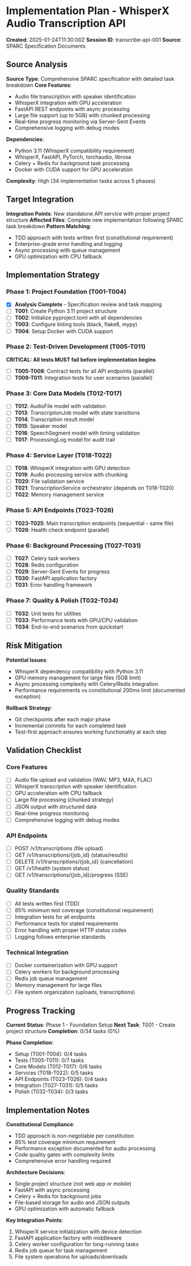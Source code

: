 # Implementation Plan - WhisperX Audio Transcription API
**Created**: 2025-01-24T11:30:00Z
**Session ID**: transcribe-api-001
**Source**: SPARC Specification Documents

## Source Analysis

**Source Type**: Comprehensive SPARC specification with detailed task breakdown
**Core Features**:
- Audio file transcription with speaker identification
- WhisperX integration with GPU acceleration
- FastAPI REST endpoints with async processing
- Large file support (up to 5GB) with chunked processing
- Real-time progress monitoring via Server-Sent Events
- Comprehensive logging with debug modes

**Dependencies**:
- Python 3.11 (WhisperX compatibility requirement)
- WhisperX, FastAPI, PyTorch, torchaudio, librosa
- Celery + Redis for background task processing
- Docker with CUDA support for GPU acceleration

**Complexity**: High (34 implementation tasks across 5 phases)

## Target Integration

**Integration Points**: New standalone API service with proper project structure
**Affected Files**: Complete new implementation following SPARC task breakdown
**Pattern Matching**:
- TDD approach with tests written first (constitutional requirement)
- Enterprise-grade error handling and logging
- Async processing with queue management
- GPU optimization with CPU fallback

## Implementation Strategy

### Phase 1: Project Foundation (T001-T004)
- [x] **Analysis Complete** - Specification review and task mapping
- [ ] **T001**: Create Python 3.11 project structure
- [ ] **T002**: Initialize pyproject.toml with all dependencies
- [ ] **T003**: Configure linting tools (black, flake8, mypy)
- [ ] **T004**: Setup Docker with CUDA support

### Phase 2: Test-Driven Development (T005-T011)
**CRITICAL: All tests MUST fail before implementation begins**
- [ ] **T005-T008**: Contract tests for all API endpoints (parallel)
- [ ] **T009-T011**: Integration tests for user scenarios (parallel)

### Phase 3: Core Data Models (T012-T017)
- [ ] **T012**: AudioFile model with validation
- [ ] **T013**: TranscriptionJob model with state transitions
- [ ] **T014**: Transcription result model
- [ ] **T015**: Speaker model
- [ ] **T016**: SpeechSegment model with timing validation
- [ ] **T017**: ProcessingLog model for audit trail

### Phase 4: Service Layer (T018-T022)
- [ ] **T018**: WhisperX integration with GPU detection
- [ ] **T019**: Audio processing service with chunking
- [ ] **T020**: File validation service
- [ ] **T021**: TranscriptionService orchestrator (depends on T018-T020)
- [ ] **T022**: Memory management service

### Phase 5: API Endpoints (T023-T026)
- [ ] **T023-T025**: Main transcription endpoints (sequential - same file)
- [ ] **T026**: Health check endpoint (parallel)

### Phase 6: Background Processing (T027-T031)
- [ ] **T027**: Celery task workers
- [ ] **T028**: Redis configuration
- [ ] **T029**: Server-Sent Events for progress
- [ ] **T030**: FastAPI application factory
- [ ] **T031**: Error handling framework

### Phase 7: Quality & Polish (T032-T034)
- [ ] **T032**: Unit tests for utilities
- [ ] **T033**: Performance tests with GPU/CPU validation
- [ ] **T034**: End-to-end scenarios from quickstart

## Risk Mitigation

**Potential Issues**:
- WhisperX dependency compatibility with Python 3.11
- GPU memory management for large files (5GB limit)
- Async processing complexity with Celery/Redis integration
- Performance requirements vs constitutional 200ms limit (documented exception)

**Rollback Strategy**:
- Git checkpoints after each major phase
- Incremental commits for each completed task
- Test-first approach ensures working functionality at each step

## Validation Checklist

### Core Features
- [ ] Audio file upload and validation (WAV, MP3, M4A, FLAC)
- [ ] WhisperX transcription with speaker identification
- [ ] GPU acceleration with CPU fallback
- [ ] Large file processing (chunked strategy)
- [ ] JSON output with structured data
- [ ] Real-time progress monitoring
- [ ] Comprehensive logging with debug modes

### API Endpoints
- [ ] POST /v1/transcriptions (file upload)
- [ ] GET /v1/transcriptions/{job_id} (status/results)
- [ ] DELETE /v1/transcriptions/{job_id} (cancellation)
- [ ] GET /v1/health (system status)
- [ ] GET /v1/transcriptions/{job_id}/progress (SSE)

### Quality Standards
- [ ] All tests written first (TDD)
- [ ] 85% minimum test coverage (constitutional requirement)
- [ ] Integration tests for all endpoints
- [ ] Performance tests for stated requirements
- [ ] Error handling with proper HTTP status codes
- [ ] Logging follows enterprise standards

### Technical Integration
- [ ] Docker containerization with GPU support
- [ ] Celery workers for background processing
- [ ] Redis job queue management
- [ ] Memory management for large files
- [ ] File system organization (uploads, transcriptions)

## Progress Tracking

**Current Status**: Phase 1 - Foundation Setup
**Next Task**: T001 - Create project structure
**Completion**: 0/34 tasks (0%)

**Phase Completion**:
- Setup (T001-T004): 0/4 tasks
- Tests (T005-T011): 0/7 tasks
- Core Models (T012-T017): 0/6 tasks
- Services (T018-T022): 0/5 tasks
- API Endpoints (T023-T026): 0/4 tasks
- Integration (T027-T031): 0/5 tasks
- Polish (T032-T034): 0/3 tasks

## Implementation Notes

**Constitutional Compliance**:
- TDD approach is non-negotiable per constitution
- 85% test coverage minimum requirement
- Performance exception documented for audio processing
- Code quality gates with complexity limits
- Comprehensive error handling required

**Architecture Decisions**:
- Single project structure (not web app or mobile)
- FastAPI with async processing
- Celery + Redis for background jobs
- File-based storage for audio and JSON outputs
- GPU optimization with automatic fallback

**Key Integration Points**:
1. WhisperX service initialization with device detection
2. FastAPI application factory with middleware
3. Celery worker configuration for long-running tasks
4. Redis job queue for task management
5. File system operations for uploads/downloads